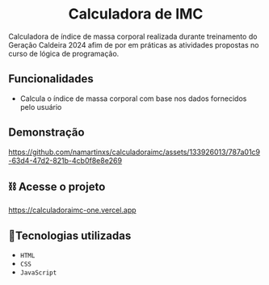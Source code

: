 <h1 align="center"> Calculadora de IMC </h1>

<p>Calculadora de índice de massa corporal realizada durante treinamento do Geração Caldeira 2024 afim de por em práticas as atividades propostas no curso de lógica de programação.</p>

 ## Funcionalidades
- Calcula o índice de massa corporal com base nos dados fornecidos pelo usuário

 ## Demonstração

https://github.com/namartinxs/calculadoraimc/assets/133926013/787a01c9-63d4-47d2-821b-4cb0f8e8e269

## :chains: Acesse o projeto  

https://calculadoraimc-one.vercel.app

## :wrench:Tecnologias utilizadas

- ``HTML``
- ``CSS``
- ``JavaScript``


